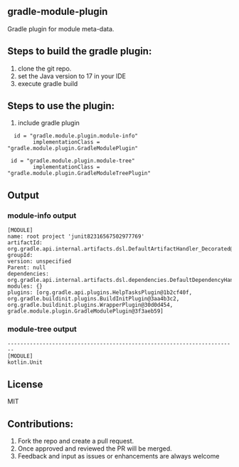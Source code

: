 ## gradle-module-plugin
Gradle plugin for module meta-data.

## Steps to build the gradle plugin:
1. clone the git repo. 
3. set the Java version to 17 in your IDE 
5. execute gradle build

## Steps to use the plugin:
1. include gradle plugin 
```
  id = "gradle.module.plugin.module-info"
        implementationClass = "gradle.module.plugin.GradleModulePlugin"
        
 id = "gradle.module.plugin.module-tree"
        implementationClass = "gradle.module.plugin.GradleModuleTreePlugin"
```        
## Output 

### module-info output 
```------------------------------------------------------------------------
[MODULE]
name: root project 'junit82316567502977769'
artifactId: org.gradle.api.internal.artifacts.dsl.DefaultArtifactHandler_Decorated@167103cb
groupId: 
version: unspecified
Parent: null
dependencies: org.gradle.api.internal.artifacts.dsl.dependencies.DefaultDependencyHandler_Decorated@33c7945b
modules: {}
plugins: [org.gradle.api.plugins.HelpTasksPlugin@1b2cf40f, org.gradle.buildinit.plugins.BuildInitPlugin@3aa4b3c2, org.gradle.buildinit.plugins.WrapperPlugin@30d0d454, gradle.module.plugin.GradleModulePlugin@3f3aeb59]
```

### module-tree output
 
 ```Task :module-tree
------------------------------------------------------------------------
[MODULE]
kotlin.Unit

```
## License
MIT

## Contributions:
1. Fork the repo and create a pull request.
2. Once approved and reviewed the PR will be merged.
3. Feedback and input as issues or enhancements are always welcome
